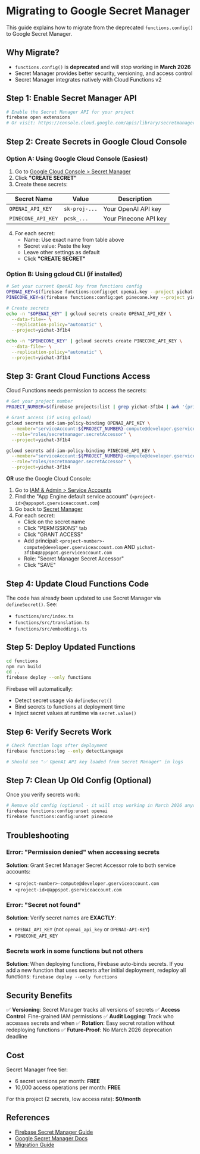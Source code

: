 # Migrating to Google Secret Manager

This guide explains how to migrate from the deprecated `functions.config()` to Google Secret Manager.

## Why Migrate?

- `functions.config()` is **deprecated** and will stop working in **March 2026**
- Secret Manager provides better security, versioning, and access control
- Secret Manager integrates natively with Cloud Functions v2

## Step 1: Enable Secret Manager API

```bash
# Enable the Secret Manager API for your project
firebase open extensions
# Or visit: https://console.cloud.google.com/apis/library/secretmanager.googleapis.com?project=yichat-3f1b4
```

## Step 2: Create Secrets in Google Cloud Console

### Option A: Using Google Cloud Console (Easiest)

1. Go to [Google Cloud Console > Secret Manager](https://console.cloud.google.com/security/secret-manager?project=yichat-3f1b4)
2. Click **"CREATE SECRET"**
3. Create these secrets:

| Secret Name | Value | Description |
|-------------|-------|-------------|
| `OPENAI_API_KEY` | `sk-proj-...` | Your OpenAI API key |
| `PINECONE_API_KEY` | `pcsk_...` | Your Pinecone API key |

4. For each secret:
   - Name: Use exact name from table above
   - Secret value: Paste the key
   - Leave other settings as default
   - Click **"CREATE SECRET"**

### Option B: Using gcloud CLI (if installed)

```bash
# Set your current OpenAI key from functions config
OPENAI_KEY=$(firebase functions:config:get openai.key --project yichat-3f1b4)
PINECONE_KEY=$(firebase functions:config:get pinecone.key --project yichat-3f1b4)

# Create secrets
echo -n "$OPENAI_KEY" | gcloud secrets create OPENAI_API_KEY \
  --data-file=- \
  --replication-policy="automatic" \
  --project=yichat-3f1b4

echo -n "$PINECONE_KEY" | gcloud secrets create PINECONE_API_KEY \
  --data-file=- \
  --replication-policy="automatic" \
  --project=yichat-3f1b4
```

## Step 3: Grant Cloud Functions Access

Cloud Functions needs permission to access the secrets:

```bash
# Get your project number
PROJECT_NUMBER=$(firebase projects:list | grep yichat-3f1b4 | awk '{print $3}')

# Grant access (if using gcloud)
gcloud secrets add-iam-policy-binding OPENAI_API_KEY \
  --member="serviceAccount:${PROJECT_NUMBER}-compute@developer.gserviceaccount.com" \
  --role="roles/secretmanager.secretAccessor" \
  --project=yichat-3f1b4

gcloud secrets add-iam-policy-binding PINECONE_API_KEY \
  --member="serviceAccount:${PROJECT_NUMBER}-compute@developer.gserviceaccount.com" \
  --role="roles/secretmanager.secretAccessor" \
  --project=yichat-3f1b4
```

**OR** use the Google Cloud Console:
1. Go to [IAM & Admin > Service Accounts](https://console.cloud.google.com/iam-admin/serviceaccounts?project=yichat-3f1b4)
2. Find the "App Engine default service account" (`<project-id>@appspot.gserviceaccount.com`)
3. Go back to [Secret Manager](https://console.cloud.google.com/security/secret-manager?project=yichat-3f1b4)
4. For each secret:
   - Click on the secret name
   - Click "PERMISSIONS" tab
   - Click "GRANT ACCESS"
   - Add principal: `<project-number>-compute@developer.gserviceaccount.com` AND `yichat-3f1b4@appspot.gserviceaccount.com`
   - Role: "Secret Manager Secret Accessor"
   - Click "SAVE"

## Step 4: Update Cloud Functions Code

The code has already been updated to use Secret Manager via `defineSecret()`. See:
- `functions/src/index.ts`
- `functions/src/translation.ts`
- `functions/src/embeddings.ts`

## Step 5: Deploy Updated Functions

```bash
cd functions
npm run build
cd ..
firebase deploy --only functions
```

Firebase will automatically:
- Detect secret usage via `defineSecret()`
- Bind secrets to functions at deployment time
- Inject secret values at runtime via `secret.value()`

## Step 6: Verify Secrets Work

```bash
# Check function logs after deployment
firebase functions:log --only detectLanguage

# Should see "✅ OpenAI API key loaded from Secret Manager" in logs
```

## Step 7: Clean Up Old Config (Optional)

Once you verify secrets work:

```bash
# Remove old config (optional - it will stop working in March 2026 anyway)
firebase functions:config:unset openai
firebase functions:config:unset pinecone
```

## Troubleshooting

### Error: "Permission denied" when accessing secrets

**Solution**: Grant Secret Manager Secret Accessor role to both service accounts:
- `<project-number>-compute@developer.gserviceaccount.com`
- `<project-id>@appspot.gserviceaccount.com`

### Error: "Secret not found"

**Solution**: Verify secret names are **EXACTLY**:
- `OPENAI_API_KEY` (not `openai_api_key` or `OPENAI-API-KEY`)
- `PINECONE_API_KEY`

### Secrets work in some functions but not others

**Solution**: When deploying functions, Firebase auto-binds secrets. If you add a new function that uses secrets after initial deployment, redeploy all functions: `firebase deploy --only functions`

## Security Benefits

✅ **Versioning**: Secret Manager tracks all versions of secrets
✅ **Access Control**: Fine-grained IAM permissions
✅ **Audit Logging**: Track who accesses secrets and when
✅ **Rotation**: Easy secret rotation without redeploying functions
✅ **Future-Proof**: No March 2026 deprecation deadline

## Cost

Secret Manager free tier:
- 6 secret versions per month: **FREE**
- 10,000 access operations per month: **FREE**

For this project (2 secrets, low access rate): **$0/month**

## References

- [Firebase Secret Manager Guide](https://firebase.google.com/docs/functions/config-env#secret-manager)
- [Google Secret Manager Docs](https://cloud.google.com/secret-manager/docs)
- [Migration Guide](https://cloud.google.com/functions/docs/configuring/secrets#migrating)
